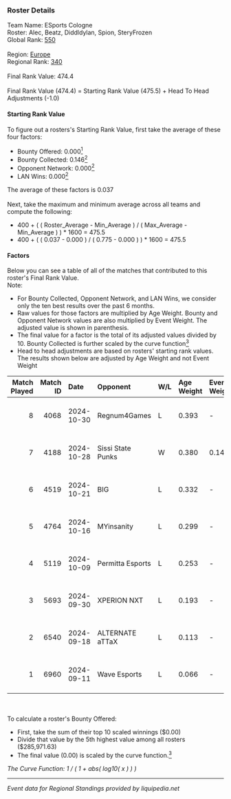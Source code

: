 ### Roster Details<br />
Team Name: ESports Cologne<br />
Roster: Alec, Beatz, Diddldylan, Spion, SteryFrozen<br />
Global Rank: [550](../../standings_global_2025_02_28.md)<br />
<br />
Region: [Europe]( ../../standings_europe_2025_02_28.md)<br />
Regional Rank: [340]( ../../standings_europe_2025_02_28.md)<br />
<br />
Final Rank Value:  474.4<br />
<br />
Final Rank Value (474.4) = Starting Rank Value (475.5) + Head To Head Adjustments (-1.0)<br />

#### Starting Rank Value<br />
To figure out a rosters's Starting Rank Value, first take the average of these four factors:<br />
- Bounty Offered: 0.000[<sup>1</sup>](#table2)
- Bounty Collected: 0.146[<sup>2</sup>](#table1)
- Opponent Network: 0.000[<sup>2</sup>](#table1)
- LAN Wins: 0.000[<sup>2</sup>](#table1)

The average of these factors is 0.037<br />
<br />
Next, take the maximum and minimum average across all teams and compute the following:<br />
- 400 + ( ( Roster_Average - Min_Average ) / ( Max_Average - Min_Average ) ) * 1600 = 475.5
- 400 + ( ( 0.037 - 0.000 ) / ( 0.775 - 0.000 ) ) * 1600 = 475.5


#### Factors<br />
Below you can see a table of all of the matches that contributed to this roster's Final Rank Value.<br />
Note:<br />

- For Bounty Collected, Opponent Network, and LAN Wins, we consider only the ten best results over the past 6 months.
- Raw values for those factors are multiplied by Age Weight. Bounty and Opponent Network values are also multiplied by Event Weight. The adjusted value is shown in parenthesis.
- The final value for a factor is the total of its adjusted values divided by 10. Bounty Collected is further scaled by the curve function[<sup>3</sup>](#curveFunction)
- Head to head adjustments are based on rosters' starting rank values. The results shown below are adjusted by Age Weight and not Event Weight
<span id="table1"></span><br />


| Match Played | Match ID | Date       | Opponent          | W/L | Age Weight | Event Weight | Bounty Collected | Opponent Network | LAN Wins  | H2H Adj. | Roster                                      |
| -: | -: | :- | :- | :- | :- | :- | :- | :- | :- | -: | :- |
|            8 |     4068 | 2024-10-30 | Regnum4Games      | L   | 0.393      | -            | -                | -                | -         |    -3.35 | Alec, Beatz, Diddldylan, Spion, SteryFrozen |
|            7 |     4188 | 2024-10-28 | Sissi State Punks | W   | 0.380      | 0.143        | 0.000 (0.000)    | 0.074 (0.004)    | 0 (0.000) |     8.24 | Alec, Beatz, Diddldylan, Spion, SteryFrozen |
|            6 |     4519 | 2024-10-21 | BIG               | L   | 0.332      | -            | -                | -                | -         |    -0.04 | Alec, Beatz, Diddldylan, Spion, SteryFrozen |
|            5 |     4764 | 2024-10-16 | MYinsanity        | L   | 0.299      | -            | -                | -                | -         |    -2.31 | Alec, Beatz, Diddldylan, Spion, SteryFrozen |
|            4 |     5119 | 2024-10-09 | Permitta Esports  | L   | 0.253      | -            | -                | -                | -         |    -1.20 | Alec, Beatz, Diddldylan, Spion, SteryFrozen |
|            3 |     5693 | 2024-09-30 | XPERION NXT       | L   | 0.193      | -            | -                | -                | -         |    -1.59 | Alec, Beatz, Diddldylan, Spion, SteryFrozen |
|            2 |     6540 | 2024-09-18 | ALTERNATE aTTaX   | L   | 0.113      | -            | -                | -                | -         |    -0.20 | Alec, Beatz, Diddldylan, Spion, SteryFrozen |
|            1 |     6960 | 2024-09-11 | Wave Esports      | L   | 0.066      | -            | -                | -                | -         |    -0.59 | Alec, Beatz, Diddldylan, Spion, SteryFrozen |

<br />
<span id="table2"></span><br />
To calculate a roster's Bounty Offered:<br />

- First, take the sum of their top 10 scaled winnings ($0.00)
- Divide that value by the 5th highest value among all rosters ($285,971.63)
- The final value (0.00) is scaled by the curve function.[<sup>3</sup>](#curveFunction)

<span id="curveFunction"></span>_The Curve Function: 1 / ( 1 + abs( log10( x ) ) )_<br />

---
_Event data for Regional Standings provided by liquipedia.net_<br />
